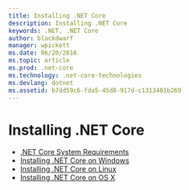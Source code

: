 ```yaml
---
title: Installing .NET Core
description: Installing .NET Core
keywords: .NET, .NET Core
author: blackdwarf
manager: wpickett
ms.date: 06/20/2016
ms.topic: article
ms.prod: .net-core
ms.technology: .net-core-technologies
ms.devlang: dotnet
ms.assetid: b7dd59c6-fda5-45d8-917d-c1313401b269
---
```


# Installing .NET Core

*  [.NET Core System Requirements](system-reqs.md)
*  [Installing .NET Core on Windows](installing-core-windows.md)
*  [Installing .NET Core on Linux](installing-core-linux.md)
*  [Installing .NET Core on OS X](installing-core-osx.md)
